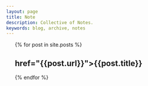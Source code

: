 ```yaml
---
layout: page
title: Note
description: Collective of Notes.
keywords: blog, archive, notes
---
```

<ul>
	{% for post in site.posts %}
	<h2>
		<a> href="{{post.url}}">{{post.title}}</a>
	</h2>
	{% endfor %}
</ul>